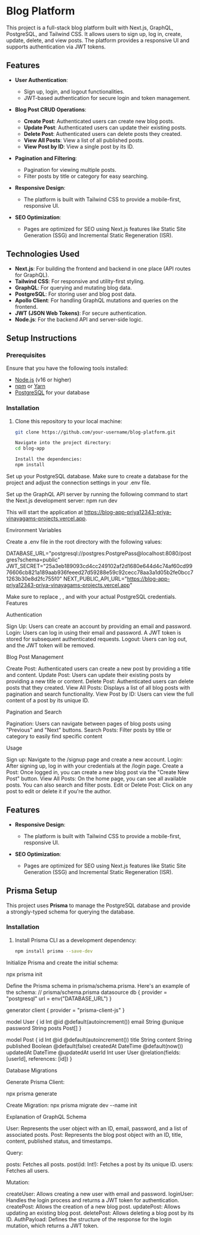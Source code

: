 
# Blog Platform

This project is a full-stack blog platform built with Next.js, GraphQL, PostgreSQL, and Tailwind CSS. It allows users to sign up, log in, create, update, delete, and view posts. The platform provides a responsive UI and supports authentication via JWT tokens.

## Features

- **User Authentication**: 
  - Sign up, login, and logout functionalities.
  - JWT-based authentication for secure login and token management.
  
- **Blog Post CRUD Operations**: 
  - **Create Post**: Authenticated users can create new blog posts.
  - **Update Post**: Authenticated users can update their existing posts.
  - **Delete Post**: Authenticated users can delete posts they created.
  - **View All Posts**: View a list of all published posts.
  - **View Post by ID**: View a single post by its ID.
  
- **Pagination and Filtering**: 
  - Pagination for viewing multiple posts.
  - Filter posts by title or category for easy searching.
  
- **Responsive Design**: 
  - The platform is built with Tailwind CSS to provide a mobile-first, responsive UI.
  
- **SEO Optimization**: 
  - Pages are optimized for SEO using Next.js features like Static Site Generation (SSG) and Incremental Static Regeneration (ISR).

## Technologies Used

- **Next.js**: For building the frontend and backend in one place (API routes for GraphQL).
- **Tailwind CSS**: For responsive and utility-first styling.
- **GraphQL**: For querying and mutating blog data.
- **PostgreSQL**: For storing user and blog post data.
- **Apollo Client**: For handling GraphQL mutations and queries on the frontend.
- **JWT (JSON Web Tokens)**: For secure authentication.
- **Node.js**: For the backend API and server-side logic.

## Setup Instructions

### Prerequisites

Ensure that you have the following tools installed:

- [Node.js](https://nodejs.org/) (v16 or higher)
- [npm](https://npmjs.com/) or [Yarn](https://yarnpkg.com/)
- [PostgreSQL](https://www.postgresql.org/) for your database

### Installation

1. Clone this repository to your local machine:

   ```bash
   git clone https://github.com/your-username/blog-platform.git

   Navigate into the project directory:
   cd blog-app

   Install the dependencies:
   npm install

Set up your PostgreSQL database. Make sure to create a database for the project and adjust the connection settings in your .env file.

Set up the GraphQL API server by running the following command to start the Next.js development server:  npm run dev

This will start the application at https://blog-app-priya12343-priya-vinayagams-projects.vercel.app.

Environment Variables

Create a .env file in the root directory with the following values:

DATABASE_URL="postgresql://postgres:PostgrePass@localhost:8080/postgres?schema=public"
JWT_SECRET="25a3eb189093cd4cc249102af2d1680e644d4c74af60cd9976606cb821a189aab936feeed27d59288e59c92cecc78aa3a1d05b2fe0bcc71263b30e8d2fc755f0"
NEXT_PUBLIC_API_URL="https://blog-app-priya12343-priya-vinayagams-projects.vercel.app"

Make sure to replace <username>, <password>, and <your-database-name> with your actual PostgreSQL credentials.
Features

Authentication

Sign Up: Users can create an account by providing an email and password.
Login: Users can log in using their email and password. A JWT token is stored for subsequent authenticated requests.
Logout: Users can log out, and the JWT token will be removed.



Blog Post Management

Create Post: Authenticated users can create a new post by providing a title and content.
Update Post: Users can update their existing posts by providing a new title or content.
Delete Post: Authenticated users can delete posts that they created.
View All Posts: Displays a list of all blog posts with pagination and search functionality.
View Post by ID: Users can view the full content of a post by its unique ID.

Pagination and Search


Pagination: Users can navigate between pages of blog posts using "Previous" and "Next" buttons.
Search Posts: Filter posts by title or category to easily find specific content

Usage

Sign up: Navigate to the /signup page and create a new account.
Login: After signing up, log in with your credentials at the /login page.
Create a Post: Once logged in, you can create a new blog post via the "Create New Post" button.
View All Posts: On the home page, you can see all available posts. You can also search and filter posts.
Edit or Delete Post: Click on any post to edit or delete it if you're the author.


## Features

  
- **Responsive Design**: 
  - The platform is built with Tailwind CSS to provide a mobile-first, responsive UI.
  
- **SEO Optimization**: 
  - Pages are optimized for SEO using Next.js features like Static Site Generation (SSG) and Incremental Static Regeneration (ISR).

## Prisma Setup

This project uses **Prisma** to manage the PostgreSQL database and provide a strongly-typed schema for querying the database.

### Installation

1. Install Prisma CLI as a development dependency:

   ```bash
   npm install prisma --save-dev

Initialize Prisma and create the initial schema:

npx prisma init

Define the Prisma schema in prisma/schema.prisma. Here's an example of the schema:
// prisma/schema.prisma
datasource db {
  provider = "postgresql"
  url      = env("DATABASE_URL")
}

generator client {
  provider = "prisma-client-js"
}

model User {
  id        Int      @id @default(autoincrement())
  email     String   @unique
  password  String
  posts     Post[]
}

model Post {
  id        Int      @id @default(autoincrement())
  title     String
  content   String
  published Boolean  @default(false)
  createdAt DateTime @default(now())
  updatedAt DateTime @updatedAt
  userId    Int
  user      User     @relation(fields: [userId], references: [id])
}



Database Migrations

Generate Prisma Client:

npx prisma generate

Create Migration:
npx prisma migrate dev --name init

Explanation of GraphQL Schema

User: Represents the user object with an ID, email, password, and a list of associated posts.
Post: Represents the blog post object with an ID, title, content, published status, and timestamps.

Query:

posts: Fetches all posts.
post(id: Int!): Fetches a post by its unique ID.
users: Fetches all users.

Mutation:

createUser: Allows creating a new user with email and password.
loginUser: Handles the login process and returns a JWT token for authentication.
createPost: Allows the creation of a new blog post.
updatePost: Allows updating an existing blog post.
deletePost: Allows deleting a blog post by its ID.
AuthPayload: Defines the structure of the response for the login mutation, which returns a JWT token.
